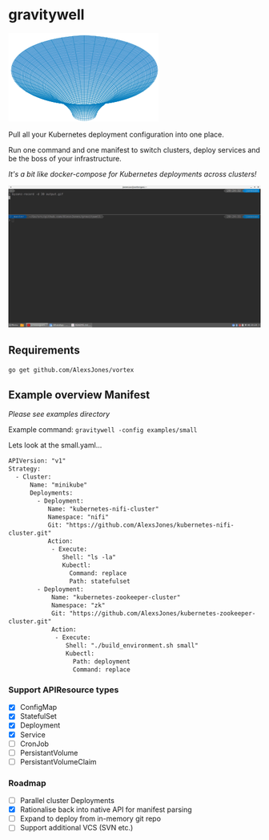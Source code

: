 # gravitywell

![gravitywell](resources/bg.png)


Pull all your Kubernetes deployment configuration into one place.

Run one command and one manifest to switch clusters, deploy services and be the boss of your infrastructure.

_It's a bit like docker-compose for Kubernetes deployments across clusters!_

![example](resources/output.gif)

## Requirements

`go get github.com/AlexsJones/vortex`

## Example overview Manifest

_Please see examples directory_

Example command: `gravitywell -config examples/small`

Lets look at the small.yaml...

```
APIVersion: "v1"
Strategy:
  - Cluster:
      Name: "minikube"
      Deployments:
        - Deployment:
           Name: "kubernetes-nifi-cluster"
           Namespace: "nifi"
           Git: "https://github.com/AlexsJones/kubernetes-nifi-cluster.git"
           Action:
            - Execute:
               Shell: "ls -la"
               Kubectl:
                 Command: replace
                 Path: statefulset
        - Deployment:
            Name: "kubernetes-zookeeper-cluster"
            Namespace: "zk"
            Git: "https://github.com/AlexsJones/kubernetes-zookeeper-cluster.git"
            Action:
             - Execute:
                Shell: "./build_environment.sh small"
                Kubectl:
                  Path: deployment
                  Command: replace
````

### Support APIResource types

- [x] ConfigMap
- [x] StatefulSet
- [x] Deployment
- [x] Service
- [ ] CronJob
- [ ] PersistantVolume
- [ ] PersistantVolumeClaim

### Roadmap

- [ ] Parallel cluster Deployments
- [x] Rationalise back into native API for manifest parsing
- [ ] Expand to deploy from in-memory git repo
- [ ] Support additional VCS (SVN etc.)
